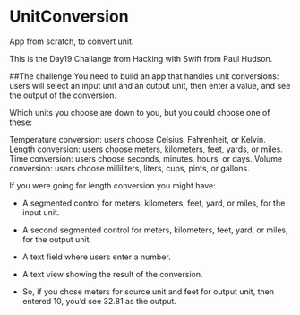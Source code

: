 # UnitConversion
App from scratch, to convert unit.

This is the Day19 Challange from Hacking with Swift from Paul Hudson.

##The challenge
    You need to build an app that handles unit conversions: users will select an 
    input unit and an output unit, then enter a value, and see the output of the 
    conversion.

Which units you choose are down to you, but you could choose one of these:

Temperature conversion: users choose Celsius, Fahrenheit, or Kelvin.
Length conversion: users choose meters, kilometers, feet, yards, or miles.
Time conversion: users choose seconds, minutes, hours, or days.
Volume conversion: users choose milliliters, liters, cups, pints, or gallons.

If you were going for length conversion you might have:
- A segmented control for meters, kilometers, feet, yard, or miles, for the input unit.
- A second segmented control for meters, kilometers, feet, yard, or miles, for the output unit.
- A text field where users enter a number.
- A text view showing the result of the conversion.

- So, if you chose meters for source unit and feet for output unit, then entered 10, you’d see 32.81 as the output.
